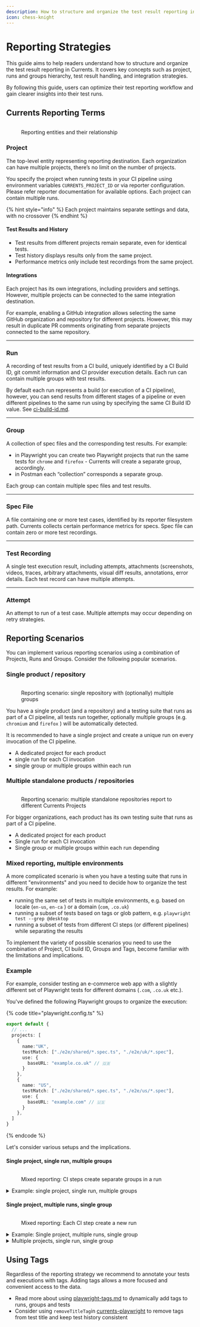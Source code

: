 ```yaml
---
description: How to structure and organize the test result reporting in Currents.
icon: chess-knight
---
```


# Reporting Strategies

This guide aims to help readers understand how to structure and organize the test result reporting in Currents. It covers key concepts such as project, runs and groups hierarchy, test result handling, and integration strategies.

By following this guide, users can optimize their test reporting workflow and gain clearer insights into their test runs.

## Currents Reporting Terms

<figure><img src="../.gitbook/assets/Topology.png" alt=""><figcaption><p>Reporting entities and their relationship</p></figcaption></figure>

### **Project**

The top-level entity representing reporting destination. Each organization can have multiple projects, there’s no limit on the number of projects.&#x20;

You specify the project when running tests in your CI pipeline using environment variables `CURRENTS_PROJECT_ID` or via reporter configuration. Please refer reporter documentation for available options. Each project can contain multiple runs.

{% hint style="info" %}
Each project maintains separate settings and data, with no crossover
{% endhint %}

#### **Test Results and History**

* Test results from different projects remain separate, even for identical tests.
* Test history displays results only from the same project.
* Performance metrics only include test recordings from the same project.

#### **Integrations**

Each project has its own integrations, including providers and settings. However, multiple projects can be connected to the same integration destination.

For example, enabling a GitHub integration allows selecting the same GitHub organization and repository for different projects. However, this may result in duplicate PR comments originating from separate projects connected to the same repository.

***

### **Run**

A recording of test results from a CI build, uniquely identified by a CI Build ID, git commit information and CI provider execution details. Each run can contain multiple groups with test results.

By default each run represents a build (or execution of a CI pipeline), however, you can send results from different stages of a pipeline or even different pipelines to the same run using by specifying the same CI Build ID value. See [ci-build-id.md](ci-build-id.md "mention").

***

### **Group**

A collection of spec files and the corresponding test results. For example:

* in Playwright you can create two Playwright projects that run the same tests for `chrome` and `firefox` - Currents will create a separate group, accordingly.
* in Postman each “collection” corresponds a separate group.

Each group can contain multiple spec files and test results.

***

### **Spec File**

A file containing one or more test cases, identified by its reporter filesystem path. Currents collects certain performance metrics for specs. Spec file can contain zero or more test recordings.

***

### **Test Recording**

A single test execution result, including attempts, attachments (screenshots, videos, traces, arbitrary attachments, visual diff results, annotations, error details. Each test record can have multiple attempts.

***

### **Attempt**

An attempt to run of a test case. Multiple attempts may occur depending on retry strategies.

## Reporting Scenarios

You can implement various reporting scenarios using a combination of Projects, Runs and Groups. Consider the following popular scenarios.

### Single product / repository

<figure><img src="../.gitbook/assets/single project.png" alt=""><figcaption><p>Reporting scenario: single repository with (optionally) multiple groups</p></figcaption></figure>

You have a single product (and a repository) and a testing suite that runs as part of a CI pipeline, all tests run together, optionally multiple groups (e.g. `chromium` and `firefox` ) will be automatically detected.

It is recommended to have a single project and create a unique run on every invocation of the CI pipeline.

* A dedicated project for each product
* single run for each CI invocation
* single group or multiple groups within each run

### Multiple standalone products / repositories

<figure><img src="../.gitbook/assets/standalone-multiple-products (1).png" alt=""><figcaption><p>Reporting scenario: multiple standalone repositories report to different Currents Projects</p></figcaption></figure>

For bigger organizations, each product has its own testing suite that runs as part of a CI pipeline.

* A dedicated project for each product
* Single run for each CI invocation
* Single group or multiple groups within each run depending

### Mixed reporting, multiple environments

A more complicated scenario is when you have a testing suite that runs in different "environments" and you need to decide how to organize the test results. For example:

* running the same set of tests in multiple environments, e.g. based on locale (`en-us`, `en-ca` ) or a domain (`com`, `.co.uk`)
* running a subset of tests based on tags or glob pattern, e.g. `playwright test --grep @desktop`
* running a subset of tests from different CI steps (or different pipelines) while separating the results

To implement the variety of possible scenarios you need to use the combination of Project, CI build ID, Groups and Tags, become familiar with the limitations and implications.

### Example

For example, consider testing an e-commerce web app with a slightly different set of Playwright tests for different domains (`.com`, `.co.uk` etc.).&#x20;

You've defined the following Playwright groups to organize the execution:

{% code title="playwright.config.ts" %}
```typescript
export default {
  // ...
  projects: [
    {
      name:"UK",
      testMatch: ["./e2e/shared/*.spec.ts", "./e2e/uk/*.spec"],
      use: {
        baseURL: "example.co.uk" // 🇬🇧
      }
    },
    {
      name: "US",
      testMatch: ["./e2e/shared/*.spec.ts", "./e2e/us/*.spec"],
      use: {
        baseURL: "example.com" // 🇺🇸
      }
    },
  ]
}
```
{% endcode %}

Let's consider various setups and the implications.

#### Single project, single run, multiple groups

<figure><img src="../.gitbook/assets/mixed-add-group.png" alt=""><figcaption><p>Mixed reporting: CI steps create separate groups in a run</p></figcaption></figure>

<details>

<summary>Example: single project, single run, multiple groups</summary>

This is the default reporting model that uses the same `projectId` (hence sends results to the same project) and the same `ci-build-id` (hence sends the results to the same run) for each command. Assuming Currents reporter is already configured.

* Running `playwright test --project UK` will create a new run with a group `UK`

- Running `playwright test --project US` will update the previosuly created run by adding the new group `US`





<table><thead><tr><th width="297">Item</th><th>Description</th></tr></thead><tbody><tr><td>Project Settings: Timeout</td><td>Each run has its own timeout, both groups will have to finish within the designated time to prevent a timeout</td></tr><tr><td>Project Settings: Default branch</td><td>Same for all runs and groups</td></tr><tr><td>Project Settings: Run title source</td><td>Same for all runs and groups (same project)</td></tr><tr><td>Project Settings: Fail fast</td><td>Each run has its own fail-fast settings</td></tr><tr><td><a data-mention href="../resources/integrations/">integrations</a></td><td>Integration settings are set on a project level. Each run will activate its own notifications. Depending on integration settings you may receive a separate notification for each group completion or only for the whole run.</td></tr><tr><td><a data-mention href="currents-actions/">currents-actions</a></td><td>Actions are defined on Project level and apply to each run and both groups.</td></tr><tr><td>Run Results</td><td>Each run contains results for run both group and all the included tests. </td></tr><tr><td>Run Metrics</td><td>Run metrics are based on mixed results from the two groups: aggregated run duration includes both groups, suite size includes test from both groups.</td></tr><tr><td>Test Metrics</td><td>Test metrics are based on both groups, for example if test A runs in group UK and US then both samples of the test will be included in its metrics (duration, flakiness rate, failure rate).  It is possible to include only samples from particular group by using group filter.</td></tr><tr><td>Coverage Reports</td><td>Coverage reports are collected on a group level </td></tr><tr><td>Scheduled Reports</td><td>Scheduled automated reports are defined on project level and will contain results for both groups</td></tr><tr><td>Error Aggregations</td><td>Error aggregations include results from both groups</td></tr><tr><td>Test Explorer and History</td><td>Test results, including history contain results from both groups. It is possible to filter the results only from particular group</td></tr><tr><td><p>Project Taxonomy </p><p>(tags, git info, groups) - filters</p></td><td>Project taxonomy includes items from all runs and groups</td></tr></tbody></table>

</details>

#### Single project, multiple runs, single group

<figure><img src="../.gitbook/assets/mixed-new-run.png" alt=""><figcaption><p>Mixed reporting: Each CI step create a new run</p></figcaption></figure>

<details>

<summary>Example: Single project, multiple runs, single group</summary>

Instead of sending the results to the same run, you can chose to create a separate run for each playwright group. Run the following commands as part of your CI pipeline (assuming Currents reporter is already configured).&#x20;

* Use the same `projectId` (send results to the same project)&#x20;
* Use a different `ci-build-id` for each group - setting a different value would create a new run:
  * <mark style="color:yellow;">`CURRENTS_BUILD_ID=build-001-uk`</mark>` ``playwright test --project UK` (creates a new run with a single group UK)
  * <mark style="color:yellow;">`CURRENTS_BUILD_ID=build-001-us`</mark>` ``playwright test --project US` (creates a new run with a single group US

In this case, instead of a single run that contains two groups, you will create two separate runs with with 1 group each.

<table><thead><tr><th width="280">Item</th><th>Description</th></tr></thead><tbody><tr><td>Project Settings: Timeout</td><td>Each run has its own timeout</td></tr><tr><td>Project Settings: Default branch</td><td>Same for all runs</td></tr><tr><td>Project Settings: Run title source</td><td>Same for all runs</td></tr><tr><td>Project Settings: Fail fast</td><td>Each run has its own fail-fast settings</td></tr><tr><td><a data-mention href="../resources/integrations/">integrations</a></td><td>Integration settings are set on a project level. Each run will activate its own notifications</td></tr><tr><td><a data-mention href="currents-actions/">currents-actions</a></td><td>Actions are defined on Project level and apply to each run</td></tr><tr><td>Run Results</td><td>Each run contains results of a single group</td></tr><tr><td>Run Metrics</td><td>Aggregated run metrics are based on mixed results from the two types of runs. For example, suite size includes test from both groups. It is possible to refine the aggregation metrics to only include runs with particular tags. See <a data-mention href="playwright-tags.md">playwright-tags.md</a></td></tr><tr><td>Test Metrics</td><td>Test metrics are based on all runs, for example if test A runs in both environments, then both samples of the test will be included in its metrics (duration, flakiness rate, failure rate).  It is possible to include only samples from particular run or group by using tags. See <a data-mention href="playwright-tags.md">playwright-tags.md</a>.</td></tr><tr><td>Coverage Reports</td><td>Coverage reports are collected on a group level.</td></tr><tr><td>Scheduled Reports</td><td>Scheduled automated reports are defined on project level and will contain results for both types of runs. It possible to refine the reports using <a data-mention href="playwright-tags.md">playwright-tags.md</a>.</td></tr><tr><td>Error Aggregations</td><td>Error aggregations include results from both types of runs.</td></tr><tr><td>Test Explorer and History</td><td>Test results, including history contain results from all runs.. It is possible to filter the results only from particular run using <a data-mention href="playwright-tags.md">playwright-tags.md</a>..</td></tr><tr><td><p>Project Taxonomy </p><p>(tags, git info, groups) - filters</p></td><td>Project taxonomy includes items from all runs</td></tr></tbody></table>



</details>

<details>

<summary>Multiple projects, single run, single group</summary>

As an edge case it is possible to use completely different projects. Keep in mind that each project's data is completely separated - each project has into own set of settings, analytics, results and integrations.

Use different `projectId` for each command (assuming projects already exist)

* <mark style="color:yellow;">`CURRENTS_PROJECT_ID=1cVv3a`</mark>` ``playwright test --project UK` (creates a new run with a single group UK)
* <mark style="color:yellow;">`CURRENTS_PROJECT_ID=aXcR4sa`</mark>` ``playwright test --project US` (creates a new run with a single group US

</details>

## Using Tags

Regardless of the reporting strategy we recommend to annotate your tests and executions with tags. Adding tags allows a more focused and convenient access to the data.

* Read more about using [playwright-tags.md](playwright-tags.md "mention") to dynamically add tags to runs, groups and tests
* Consider using `removeTitleTag`in [currents-playwright](../resources/reporters/currents-playwright/ "mention") to remove tags from test title and keep test history consistent
